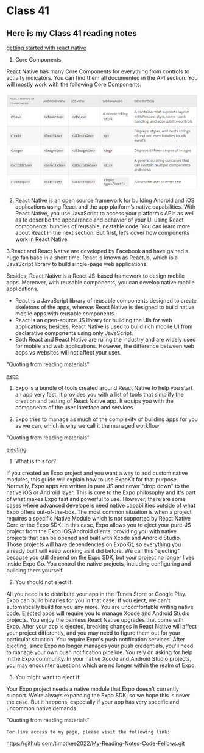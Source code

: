 # Class 41

## Here is my Class 41 reading notes

[getting started with react native](https://facebook.github.io/react-native/docs/getting-started)

1. Core Components

React Native has many Core Components for everything from controls to activity indicators. You can find them all documented in the API section. You will mostly work with the following Core Components:

![React Core Components](./core%20components.PNG)

2. React Native is an open source framework for building Android and iOS applications using React and the app platform’s native capabilities. With React Native, you use JavaScript to access your platform’s APIs as well as to describe the appearance and behavior of your UI using React components: bundles of reusable, nestable code. You can learn more about React in the next section. But first, let’s cover how components work in React Native.

3.React and React Native are developed by Facebook and have gained a huge fan base in a short time. React is known as ReactJs, which is a JavaScript library to build single-page web applications.

Besides, React Native is a React JS-based framework to design mobile apps. Moreover, with reusable components, you can develop native mobile applications.

* React is a JavaScript library of reusable components designed to create skeletons of the apps, whereas React Native is designed to build native mobile apps with reusable components.
* React is an open-source JS library for building the UIs for web applications; besides, React Native is used to build rich mobile UI from declarative components using only JavaScript.
* Both React and React Native are ruling the industry and are widely used for mobile and web applications. However, the difference between web apps vs websites will not affect your user.

"Quoting from reading materials"

[expo](https://expo.io/)

1. Expo is a bundle of tools created around React Native to help you start an app very fast. It provides you with a list of tools that simplify the creation and testing of React Native app. It equips you with the components of the user interface and services. 

2. Expo tries to manage as much of the complexity of building apps for you as we can, which is why we call it the managed workflow

"Quoting from reading materials"


[ejecting](https://docs.expo.io/versions/latest/expokit/eject)

1. What is this for?

If you created an Expo project and you want a way to add custom native modules, this guide will explain how to use ExpoKit for that purpose.
Normally, Expo apps are written in pure JS and never "drop down" to the native iOS or Android layer. This is core to the Expo philosophy and it's part of what makes Expo fast and powerful to use.
However, there are some cases where advanced developers need native capabilities outside of what Expo offers out-of-the-box. The most common situation is when a project requires a specific Native Module which is not supported by React Native Core or the Expo SDK.
In this case, Expo allows you to eject your pure-JS project from the Expo iOS/Android clients, providing you with native projects that can be opened and built with Xcode and Android Studio. Those projects will have dependencies on ExpoKit, so everything you already built will keep working as it did before.
We call this "ejecting" because you still depend on the Expo SDK, but your project no longer lives inside Expo Go. You control the native projects, including configuring and building them yourself.

2. You should not eject if:

All you need is to distribute your app in the iTunes Store or Google Play. Expo can build binaries for you in that case. If you eject, we can't automatically build for you any more.
You are uncomfortable writing native code. Ejected apps will require you to manage Xcode and Android Studio projects.
You enjoy the painless React Native upgrades that come with Expo. After your app is ejected, breaking changes in React Native will affect your project differently, and you may need to figure them out for your particular situation.
You require Expo's push notification services. After ejecting, since Expo no longer manages your push credentials, you'll need to manage your own push notification pipeline.
You rely on asking for help in the Expo community. In your native Xcode and Android Studio projects, you may encounter questions which are no longer within the realm of Expo.

3. You might want to eject if:

Your Expo project needs a native module that Expo doesn't currently support. We're always expanding the Expo SDK, so we hope this is never the case. But it happens, especially if your app has very specific and uncommon native demands.

"Quoting from reading materials"

    For live access to my page, please visit the following link:
<https://github.com/timothee2022/My-Reading-Notes-Code-Fellows.git>